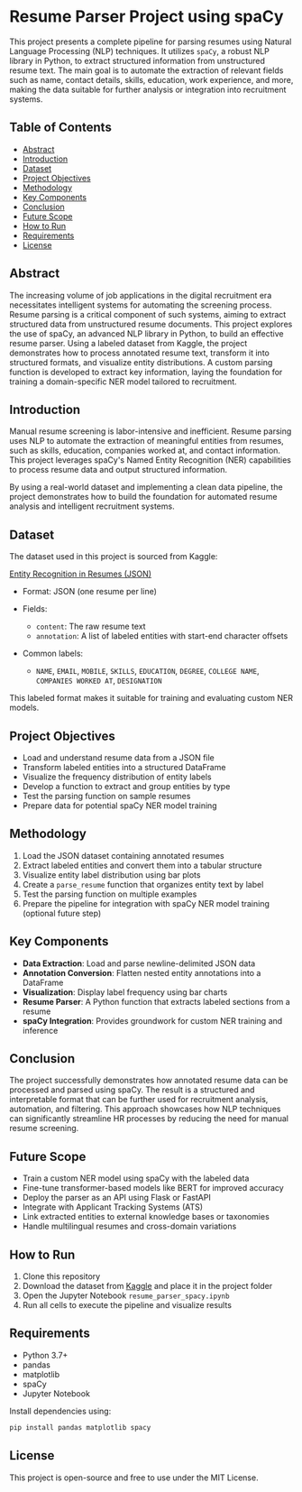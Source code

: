 # Resume Parser Project using spaCy

This project presents a complete pipeline for parsing resumes using Natural Language Processing (NLP) techniques. It utilizes `spaCy`, a robust NLP library in Python, to extract structured information from unstructured resume text. The main goal is to automate the extraction of relevant fields such as name, contact details, skills, education, work experience, and more, making the data suitable for further analysis or integration into recruitment systems.

## Table of Contents

* [Abstract](#abstract)
* [Introduction](#introduction)
* [Dataset](#dataset)
* [Project Objectives](#project-objectives)
* [Methodology](#methodology)
* [Key Components](#key-components)
* [Conclusion](#conclusion)
* [Future Scope](#future-scope)
* [How to Run](#how-to-run)
* [Requirements](#requirements)
* [License](#license)

## Abstract

The increasing volume of job applications in the digital recruitment era necessitates intelligent systems for automating the screening process. Resume parsing is a critical component of such systems, aiming to extract structured data from unstructured resume documents. This project explores the use of spaCy, an advanced NLP library in Python, to build an effective resume parser. Using a labeled dataset from Kaggle, the project demonstrates how to process annotated resume text, transform it into structured formats, and visualize entity distributions. A custom parsing function is developed to extract key information, laying the foundation for training a domain-specific NER model tailored to recruitment.

## Introduction

Manual resume screening is labor-intensive and inefficient. Resume parsing uses NLP to automate the extraction of meaningful entities from resumes, such as skills, education, companies worked at, and contact information. This project leverages spaCy's Named Entity Recognition (NER) capabilities to process resume data and output structured information.

By using a real-world dataset and implementing a clean data pipeline, the project demonstrates how to build the foundation for automated resume analysis and intelligent recruitment systems.

## Dataset

The dataset used in this project is sourced from Kaggle:

[Entity Recognition in Resumes (JSON)](https://www.kaggle.com/datasets/rekhashreev/entity-recognition-in-resumes-json)

* Format: JSON (one resume per line)
* Fields:

  * `content`: The raw resume text
  * `annotation`: A list of labeled entities with start-end character offsets
* Common labels:

  * `NAME`, `EMAIL`, `MOBILE`, `SKILLS`, `EDUCATION`, `DEGREE`, `COLLEGE NAME`, `COMPANIES WORKED AT`, `DESIGNATION`

This labeled format makes it suitable for training and evaluating custom NER models.

## Project Objectives

* Load and understand resume data from a JSON file
* Transform labeled entities into a structured DataFrame
* Visualize the frequency distribution of entity labels
* Develop a function to extract and group entities by type
* Test the parsing function on sample resumes
* Prepare data for potential spaCy NER model training

## Methodology

1. Load the JSON dataset containing annotated resumes
2. Extract labeled entities and convert them into a tabular structure
3. Visualize entity label distribution using bar plots
4. Create a `parse_resume` function that organizes entity text by label
5. Test the parsing function on multiple examples
6. Prepare the pipeline for integration with spaCy NER model training (optional future step)

## Key Components

* **Data Extraction**: Load and parse newline-delimited JSON data
* **Annotation Conversion**: Flatten nested entity annotations into a DataFrame
* **Visualization**: Display label frequency using bar charts
* **Resume Parser**: A Python function that extracts labeled sections from a resume
* **spaCy Integration**: Provides groundwork for custom NER training and inference

## Conclusion

The project successfully demonstrates how annotated resume data can be processed and parsed using spaCy. The result is a structured and interpretable format that can be further used for recruitment analysis, automation, and filtering. This approach showcases how NLP techniques can significantly streamline HR processes by reducing the need for manual resume screening.

## Future Scope

* Train a custom NER model using spaCy with the labeled data
* Fine-tune transformer-based models like BERT for improved accuracy
* Deploy the parser as an API using Flask or FastAPI
* Integrate with Applicant Tracking Systems (ATS)
* Link extracted entities to external knowledge bases or taxonomies
* Handle multilingual resumes and cross-domain variations

## How to Run

1. Clone this repository
2. Download the dataset from [Kaggle](https://www.kaggle.com/datasets/rekhashreev/entity-recognition-in-resumes-json) and place it in the project folder
3. Open the Jupyter Notebook `resume_parser_spacy.ipynb`
4. Run all cells to execute the pipeline and visualize results

## Requirements

* Python 3.7+
* pandas
* matplotlib
* spaCy
* Jupyter Notebook

Install dependencies using:

```bash
pip install pandas matplotlib spacy
```

## License

This project is open-source and free to use under the MIT License.
